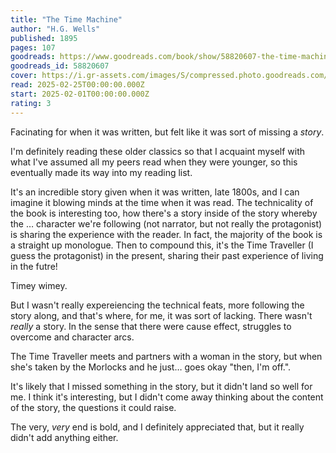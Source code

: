 ```yaml
---
title: "The Time Machine"
author: "H.G. Wells"
published: 1895
pages: 107
goodreads: https://www.goodreads.com/book/show/58820607-the-time-machine
goodreads_id: 58820607
cover: https://i.gr-assets.com/images/S/compressed.photo.goodreads.com/books/1629530852l/58820607._SX315_.jpg
read: 2025-02-25T00:00:00.000Z
start: 2025-02-01T00:00:00.000Z
rating: 3
---
```


Facinating for when it was written, but felt like it was sort of missing a _story_.

I'm definitely reading these older classics so that I acquaint myself with what I've assumed all my peers read when they were younger, so this eventually made its way into my reading list.

It's an incredible story given when it was written, late 1800s, and I can imagine it blowing minds at the time when it was read. The technicality of the book is interesting too, how there's a story inside of the story whereby the … character we're following (not narrator, but not really the protagonist) is sharing the experience with the reader. In fact, the majority of the book is a straight up monologue. Then to compound this, it's the Time Traveller (I guess the protagonist) in the present, sharing their past experience of living in the futre!

Timey wimey.

But I wasn't really expereiencing the technical feats, more following the story along, and that's where, for me, it was sort of lacking. There wasn't _really_ a story. In the sense that there were cause effect, struggles to overcome and character arcs.

The Time Traveller meets and partners with a woman in the story, but when she's taken by the Morlocks and he just… goes okay "then, I'm off.".

It's likely that I missed something in the story, but it didn't land so well for me. I think it's interesting, but I didn't come away thinking about the content of the story, the questions it could raise.

The very, _very_ end is bold, and I definitely appreciated that, but it really didn't add anything either.
